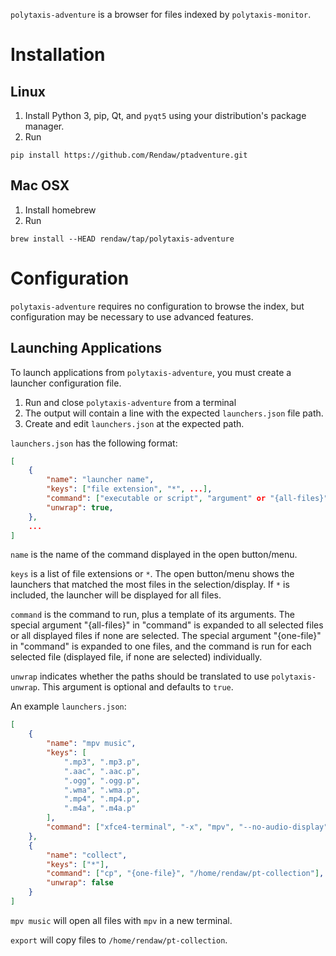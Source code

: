 `polytaxis-adventure` is a browser for files indexed by `polytaxis-monitor`.

# Installation

## Linux

1. Install Python 3, pip, Qt, and `pyqt5` using your distribution's package manager.
2. Run
```
pip install https://github.com/Rendaw/ptadventure.git
```

## Mac OSX

1. Install homebrew
2. Run
```
brew install --HEAD rendaw/tap/polytaxis-adventure
```

# Configuration

`polytaxis-adventure` requires no configuration to browse the index, but configuration may be necessary to use advanced features.

## Launching Applications

To launch applications from `polytaxis-adventure`, you must create a launcher configuration file.

1. Run and close `polytaxis-adventure` from a terminal
2. The output will contain a line with the expected `launchers.json` file path.
3. Create and edit `launchers.json` at the expected path.

`launchers.json` has the following format:

```json
[
	{
		"name": "launcher name",
		"keys": ["file extension", "*", ...],
		"command": ["executable or script", "argument" or "{all-files}" or {"file"}],
		"unwrap": true,
	},
	...
]
```

`name` is the name of the command displayed in the open button/menu.

`keys` is a list of file extensions or `*`.  The open button/menu shows the launchers that matched the most files in the selection/display.  If `*` is included, the launcher will be displayed for all files.

`command` is the command to run, plus a template of its arguments.  The special argument "{all-files}" in "command" is expanded to all selected files or all displayed files if none are selected.  The special argument "{one-file}" in "command" is expanded to one files, and the command is run for each selected file (displayed file, if none are selected) individually.

`unwrap` indicates whether the paths should be translated to use `polytaxis-unwrap`.  This argument is optional and defaults to `true`.

An example `launchers.json`:
```json
[
	{
		"name": "mpv music",
		"keys": [
			".mp3", ".mp3.p",
			".aac", ".aac.p", 
			".ogg", ".ogg.p", 
			".wma", ".wma.p", 
			".mp4", ".mp4.p",
			".m4a", ".m4a.p"
		],
		"command": ["xfce4-terminal", "-x", "mpv", "--no-audio-display", "{all-files}"]
	},
	{
		"name": "collect",
		"keys": ["*"],
		"command": ["cp", "{one-file}", "/home/rendaw/pt-collection"],
		"unwrap": false
	}
]
```

`mpv music` will open all files with `mpv` in a new terminal.

`export` will copy files to `/home/rendaw/pt-collection`.
